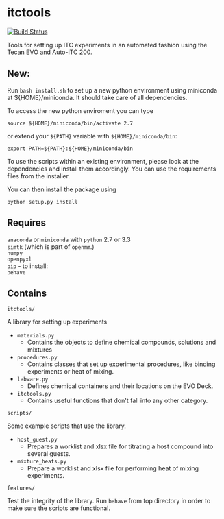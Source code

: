 itctools
=========
[![Build Status](https://travis-ci.org/choderalab/itctools.svg)](https://travis-ci.org/choderalab/itctools)

Tools for setting up ITC experiments in an automated fashion using the Tecan EVO and Auto-iTC 200.

New:
---
Run `bash install.sh` to set up a new python environment using miniconda at ${HOME}/miniconda. It should take care of all dependencies. 

To access the new python enviroment you can type 
```shell
source ${HOME}/miniconda/bin/activate 2.7
```
or extend your `${PATH}` variable with `${HOME}/miniconda/bin`:
```shell
export PATH=${PATH}:${HOME}/miniconda/bin
```
To use the scripts within an existing environment, please look at the dependencies and install them accordingly. You can use the requirements files from the installer.

You can then install the package using 
```shell
python setup.py install
```

Requires
--------
`anaconda` or `miniconda` with `python` 2.7 or 3.3  
`simtk` (which is part of `openmm`.)  
`numpy`  
`openpyxl`  
`pip` - to install:  
`behave`

Contains
--------
`itctools/`

A library for setting up experiments

  - `materials.py`
    - Contains the objects to define chemical compounds, solutions and mixtures
  - `procedures.py`
    - Contains classes that set up experimental procedures, like binding experiments or heat of mixing.
  - `labware.py`
    - Defines chemical containers and their locations on the EVO Deck.
  - `itctools.py`
    - Contains useful functions that don't fall into any other category. 

`scripts/`

Some example scripts that use the library.

  - `host_guest.py`
    - Prepares a worklist and xlsx file for titrating a host compound into several guests.
  - `mixture_heats.py`
    - Prepare a worklist and xlsx file for performing heat of mixing experiments.
    
`features/`

Test the integrity of the library. Run `behave` from top directory in order to make sure the scripts are functional.
